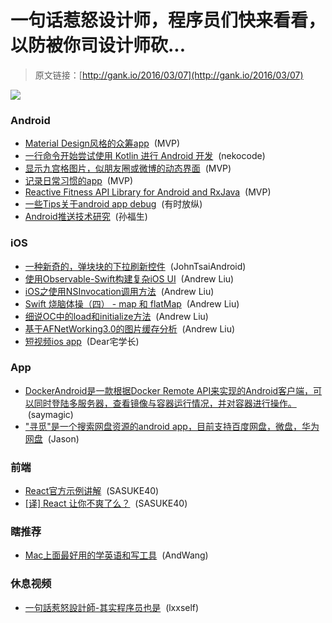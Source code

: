 # 一句话惹怒设计师，程序员们快来看看，以防被你司设计师砍...

> 原文链接：[http://gank.io/2016/03/07](http://gank.io/2016/03/07)

![](http://ww1.sinaimg.cn/large/7a8aed7bjw1f1o75j517xj20u018iqnf.jpg)

### Android

* [Material Design风格的众筹app](https://github.com/byoutline/kickmaterial) &nbsp;(MVP)
* [一行命令开始尝试使用 Kotlin 进行 Android 开发](http://zhuanlan.zhihu.com/kotandroid/20615833) &nbsp;(nekocode)
* [显示九宫格图片，似朋友圈或微博的动态界面](https://github.com/laobie/NineGridImageView) &nbsp;(MVP)
* [记录日常习惯的app](https://github.com/iSoron/uhabits) &nbsp;(MVP)
* [Reactive Fitness API Library for Android and RxJava](https://github.com/patloew/RxFit) &nbsp;(MVP)
* [一些Tips关于android app debug](https://docs.google.com/presentation/d/1Ilb3kBa8C7cArhu7) &nbsp;(有时放纵)
* [Android推送技术研究](http://www.jianshu.com/p/584707554ed7) &nbsp;(孙福生)

### iOS

* [一种新奇的，弹块块的下拉刷新控件](https://github.com/dasdom/BreakOutToRefresh) &nbsp;(JohnTsaiAndroid)
* [使用Observable-Swift构建复杂iOS UI](http://hustlzp.com/post/2016/02/build) &nbsp;(Andrew Liu)
* [iOS之使用NSInvocation调用方法](http://www.jianshu.com/p/e24b3420f1b4) &nbsp;(Andrew Liu)
* [Swift 烧脑体操（四） - map 和 flatMap](http://blog.devtang.com/2016/03/05/swift) &nbsp;(Andrew Liu)
* [细说OC中的load和initialize方法](http://www.jianshu.com/p/d25f691f0b07) &nbsp;(Andrew Liu)
* [基于AFNetWorking3.0的图片缓存分析](http://www.jianshu.com/p/b1045c3fc8d0) &nbsp;(Andrew Liu)
* [短视频ios app](https://github.com/huijimuhe/prankPro) &nbsp;(Dear宅学长)

### App

* [DockerAndroid是一款根据Docker Remote API来实现的Android客户端，可以同时登陆多服务器，查看镜像与容器运行情况，并对容器进行操作。](http://saymagic.github.io/dockerandroid/) &nbsp;(saymagic)
* [&quot;寻觅&quot;是一个搜索网盘资源的android app，目前支持百度网盘，微盘，华为网盘](https://github.com/egrcc/xunmi_android) &nbsp;(Jason)

### 前端

* [React官方示例讲解](http://sasuke40.github.io/2016/03/01/react) &nbsp;(SASUKE40)
* [[译] React 让你不爽了么？](https://github.com/wyvernnot/react) &nbsp;(SASUKE40)

### 瞎推荐

* [Mac上面最好用的学英语和写工具](https://github.com/kaiye/workflows) &nbsp;(AndWang)

### 休息视频

* [一句話惹怒設計師-其实程序员也是](http://v.youku.com/v_show/id_XMTMyNzU5NDQzMg==.html) &nbsp;(lxxself)

